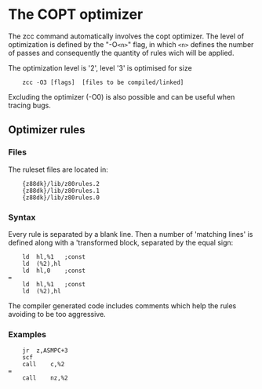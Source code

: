 # The COPT optimizer

The zcc command automatically involves the copt optimizer.   The level of optimization is defined by the "-O`<n>`" flag, in which `<n>` defines the number of passes and consequently the quantity of rules wich will be applied.

The optimization level is '2', level '3' is optimised for size

        zcc -O3 [flags]  [files to be compiled/linked]

Excluding the optimizer (-O0) is also possible and can be useful when tracing bugs.


## Optimizer rules

### Files

The ruleset files are located in:

        {z88dk}/lib/z80rules.2
        {z88dk}/lib/z80rules.1
        {z88dk}/lib/z80rules.0

### Syntax

Every rule is separated by a blank line.   Then a number of 'matching lines' is defined along with a 'transformed block, separated by the equal sign:

		ld	hl,%1	;const
		ld	(%2),hl
		ld	hl,0	;const
	=
		ld	hl,%1	;const
		ld	(%2),hl

The compiler generated code includes comments which help the rules avoiding to be too aggressive.


### Examples

		jr	z,ASMPC+3
		scf
		call	c,%2
	=
		call	nz,%2


